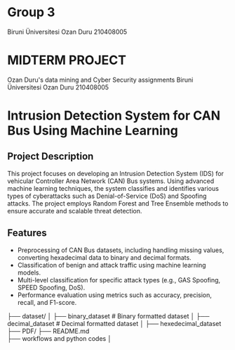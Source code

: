# Group 3

Biruni Üniversitesi Ozan Duru 210408005
# MIDTERM PROJECT
 Ozan Duru's data mining and Cyber ​​Security assignments
 Biruni Üniversitesi
 Ozan Duru 210408005


 # Intrusion Detection System for CAN Bus Using Machine Learning

## Project Description
This project focuses on developing an Intrusion Detection System (IDS) for vehicular Controller Area Network (CAN) Bus systems. Using advanced machine learning techniques, the system classifies and identifies various types of cyberattacks such as Denial-of-Service (DoS) and Spoofing attacks. The project employs Random Forest and Tree Ensemble methods to ensure accurate and scalable threat detection.

## Features
- Preprocessing of CAN Bus datasets, including handling missing values, converting hexadecimal data to binary and decimal formats.
- Classification of benign and attack traffic using machine learning models.
- Multi-level classification for specific attack types (e.g., GAS Spoofing, SPEED Spoofing, DoS).
- Performance evaluation using metrics such as accuracy, precision, recall, and F1-score.


├── dataset/
│   ├── binary_dataset  # Binary formatted dataset
│   ├── decimal_dataset # Decimal formatted dataset
│   ├── hexedecimal_dataset
├── PDF/
├── README.md   
├── workflows and python codes
│   
```
